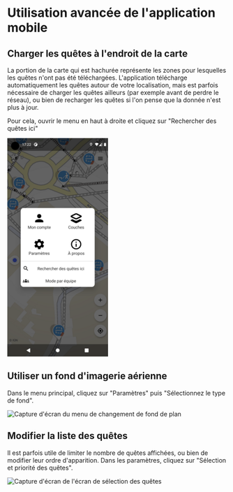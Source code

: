 # Utilisation avancée de l'application mobile

## Charger les quêtes à l'endroit de la carte

La portion de la carte qui est hachurée représente les zones pour lesquelles
les quêtes n'ont pas été téléchargées. L'application télécharge automatiquement 
les quêtes autour de votre localisation, mais est parfois nécessaire de charger 
les quêtes ailleurs (par exemple avant de perdre le réseau), ou bien de 
recharger les quêtes si l'on pense que la donnée n'est plus à jour.

Pour cela, ouvrir le menu en haut à droite et cliquez sur "Rechercher des 
quêtes ici"

![Capture d'écran du menu principal](../../img/app_main_menu.png)


## Utiliser un fond d'imagerie aérienne

Dans le menu principal, cliquez sur "Paramètres" puis "Sélectionnez le type de 
fond".

![Capture d'écran du menu de changement de fond de 
plan](../../img/app_change_map.png)


## Modifier la liste des quêtes

Il est parfois utile de limiter le nombre de quêtes affichées, ou bien de 
modifier leur ordre d'apparition. Dans les paramètres, cliquez sur "Sélection 
et priorité des quêtes".

![Capture d'écran de l'écran de sélection des 
quêtes](../../img/app_change_quests.png)
